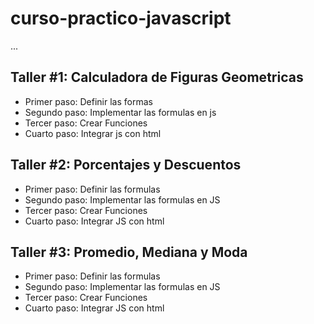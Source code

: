 # curso-practico-javascript

...

## Taller #1: Calculadora de Figuras Geometricas

- Primer paso: Definir las formas
- Segundo paso: Implementar las formulas en js
- Tercer paso: Crear Funciones
- Cuarto paso: Integrar js con html

## Taller #2: Porcentajes y Descuentos

- Primer paso: Definir las formulas
- Segundo paso: Implementar las formulas en JS
- Tercer paso: Crear Funciones
- Cuarto paso: Integrar JS con html

## Taller #3: Promedio, Mediana y Moda

- Primer paso: Definir las formulas
- Segundo paso: Implementar las formulas en JS
- Tercer paso: Crear Funciones
- Cuarto paso: Integrar JS con html